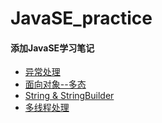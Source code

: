 # JavaSE_practice

#### 添加JavaSE学习笔记

* [异常处理](ExceptionStudy/)
* [面向对象--多态](MultiType/)
* [String & StringBuilder](StringTest/)
* [多线程处理](Threadproj/)

